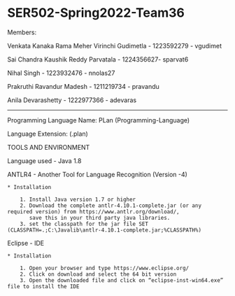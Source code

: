 # SER502-Spring2022-Team36

Members:

Venkata Kanaka Rama Meher Virinchi Gudimetla - 1223592279 - vgudimet


Sai Chandra Kaushik Reddy Parvatala - 1224356627- sparvat6


Nihal Singh - 1223932476 - nnolas27


Prakruthi Ravandur Madesh - 1211219734 - pravandu


Anila Devarashetty - 1222977366 - adevaras


----------------------------------------------------------------------------------------------------
Programming Language Name: PLan (Programming-Language)


Language Extension: (.plan)

TOOLS AND ENVIRONMENT

Language used - Java 1.8

ANTLR4 - Another Tool for Language Recognition (Version -4)

    * Installation

        1. Install Java version 1.7 or higher 
        2. Download the complete antlr-4.10.1-complete.jar (or any required version) from https://www.antlr.org/download/, 
           save this in your third party java libraries.
        3. set the classpath for the jar file SET (CLASSPATH=.;C:\Javalib\antlr-4.10.1-complete.jar;%CLASSPATH%)


Eclipse - IDE 

    * Installation
        
        1. Open your browser and type https://www.eclipse.org/
        2. Click on download and select the 64 bit version
        3. Open the downloaded file and click on “eclipse-inst-win64.exe” file to install the IDE